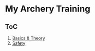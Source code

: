 My Archery Training
=======================




## ToC

1. [Basics & Theory](./theory.md)
2. [Safety](./safety.md)
